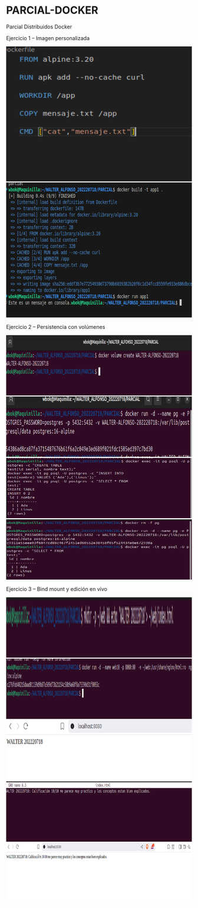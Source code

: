 # PARCIAL-DOCKER
Parcial Distribuidos Docker

Ejercicio 1 – Imagen personalizada

<img width="712" height="365" alt="image" src="https://github.com/WBOK-GM/PARCIAL-DOCKER/blob/main/images/Screenshot%20From%202025-09-03%2018-53-01.png" />
<img width="712" height="365" alt="image" src="https://github.com/WBOK-GM/PARCIAL-DOCKER/blob/main/images/Screenshot%20From%202025-09-03%2018-51-52.png" />

Ejercicio 2 – Persistencia con volúmenes

<img width="1042" height="163" alt="image" src="https://github.com/WBOK-GM/PARCIAL-DOCKER/blob/main/images/Screenshot%20From%202025-09-03%2018-41-31.png" />
<img width="1042" height="163" alt="image" src="https://github.com/WBOK-GM/PARCIAL-DOCKER/blob/main/images/Screenshot%20From%202025-09-03%2019-02-42.png" />
<img width="1042" height="163" alt="image" src="https://github.com/WBOK-GM/PARCIAL-DOCKER/blob/main/images/Screenshot%20From%202025-09-03%2019-05-57.png" />
<img width="1042" height="163" alt="image" src="https://github.com/WBOK-GM/PARCIAL-DOCKER/blob/main/images/Screenshot%20From%202025-09-03%2019-06-55.png" />

Ejercicio 3 – Bind mount y edición en vivo

<img width="1042" height="163" alt="image" src="https://github.com/WBOK-GM/PARCIAL-DOCKER/blob/main/images/Screenshot%20From%202025-09-03%2019-21-43.png" />
<img width="1042" height="163" alt="image" src="https://github.com/WBOK-GM/PARCIAL-DOCKER/blob/main/images/Screenshot%20From%202025-09-03%2019-15-26.png" />
<img width="1042" height="163" alt="image" src="https://github.com/WBOK-GM/PARCIAL-DOCKER/blob/main/images/Screenshot%20From%202025-09-03%2019-18-08.png" />
<img width="1042" height="163" alt="image" src="http://github.com/WBOK-GM/PARCIAL-DOCKER/blob/main/images/Screenshot%20From%202025-09-03%2019-19-11.png" />
<img width="1042" height="163" alt="image" src="https://github.com/WBOK-GM/PARCIAL-DOCKER/blob/main/images/Screenshot%20From%202025-09-03%2019-19-21.png" />

